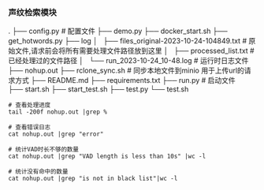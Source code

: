 ### 声纹检索模块
.
├── config.py                                           # 配置文件
├── demo.py
├── docker_start.sh
├── get_hotwords.py
├── log
│   ├── files_original-2023-10-24-104849.txt            # 原始文件,请求前会将所有需要处理文件路径放到这里
│   ├── processed_list.txt                              # 已经处理过的文件路径
│   └── run_2023-10-24_10-48.log                        # 运行时日志文件
├── nohup.out
├── rclone_sync.sh                                      # 同步本地文件到minio   用于上传url的请求方式
├── README.md
├── requirements.txt
├── run.py                                              # 启动文件                            
├── start.sh
├── start_test.sh
├── test.py
└── test.sh



```shell    
# 查看处理进度
tail -200f nohup.out |grep %

# 查看错误日志
cat nohup.out |grep "error"

# 统计VAD时长不够的数量
cat nohup.out |grep "VAD length is less than 10s" |wc -l

# 统计没有命中的数量
cat nohup.out |grep "is not in black list"|wc -l
```